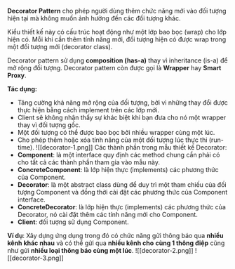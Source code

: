 **Decorator Pattern** cho phép người dùng thêm chức năng mới vào đối tượng hiện tại mà không muốn ảnh hưởng đến các đối tượng khác.

Kiểu thiết kế này có cấu trúc hoạt động như một lớp bao bọc (wrap) cho lớp hiện có. Mỗi khi cần thêm tính năng mới, đối tượng hiện có được wrap trong một đối tượng mới (decorator class).

Decorator pattern sử dụng **composition (has-a)** thay vì inheritance (is-a) để mở rộng đối tượng. Decorator pattern còn được gọi là **Wrapper** hay **Smart Proxy**.

**Tác dụng:**
- Tăng cường khả năng mở rộng của đối tượng, bởi vì những thay đổi được thực hiện bằng cách implement trên các lớp mới.
- Client sẽ không nhận thấy sự khác biệt khi bạn đưa cho nó một wrapper thay vì đối tượng gốc.
- Một đối tượng có thể được bao bọc bởi nhiều wrapper cùng một lúc.
- Cho phép thêm hoặc xóa tính năng của một đối tượng lúc thực thi (run-time).
![[decorator-1.png]]
Các thành phần trong mẫu thiết kế Decorator:
- **Component**: là một interface quy định các method chung cần phải có cho tất cả các thành phần tham gia vào mẫu này.
- **ConcreteComponent**: là lớp hiện thực (implements) các phương thức của Component.
- **Decorator**: là một abstract class dùng để duy trì một tham chiếu của đối tượng Component và đồng thời cài đặt các phương thức của Component interface.
- **ConcreteDecorator**: là lớp hiện thực (implements) các phương thức của Decorator, nó cài đặt thêm các tính năng mới cho Component.
- **Client**: đối tượng sử dụng Component.

**Ví dụ**: Xây dựng ứng dụng trong đó có chức năng gửi thông báo qua **nhiều kênh khác nhau** và có thể gửi qua **nhiều kênh cho** **cùng 1 thông điệp** cũng như gửi **nhiều loại thông báo cùng một lúc**.
![[decorator-2.png]]
![[decorator-3.png]]